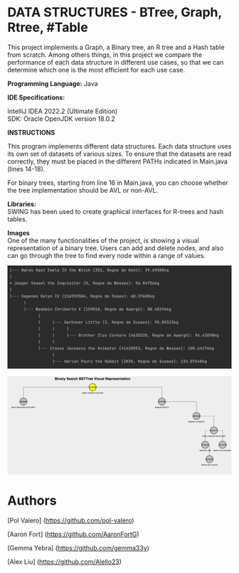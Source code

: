 # DATA STRUCTURES - BTree, Graph, Rtree, #Table

This project implements a Graph, a Binary tree, an R tree and a Hash table from scratch. Among others things, in this project we compare the performance of each data structure in different use cases, so that we can determine which one is the most efficient for each use case.

**Programming Language:** Java

**IDE Specifications:**

IntelliJ IDEA 2022.2 (Ultimate Edition)  
SDK: Oracle OpenJDK version 18.0.2

**INSTRUCTIONS**

This program implements different data structures. Each data structure uses its own set of datasets of various sizes. To ensure that the datasets are read correctly, they must be placed in the different PATHs indicated in Main.java (lines 14-18).

For binary trees, starting from line 16 in Main.java, you can choose whether the tree implementation should be AVL or non-AVL.

**Libraries:**  
SWING has been used to create graphical interfaces for R-trees and hash tables.

**Images**   
One of the many functionalities of the project, is showing a visual representation of a binary tree. Users can add and delete nodes, and also can go through the tree to find every node within a range of values. 

![Alt text](images/tree1.png)


![Alt text](images/tree2.png)

# Authors
[Pol Valero] (https://github.com/pol-valero)

[Aaron Fort] (https://github.com/AaronFortG)

[Gemma Yebra] (https://github.com/gemma33y)

[Alex Liu] (https://github.com/Alello23)